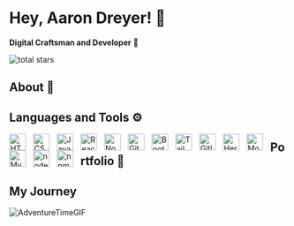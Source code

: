 # Hey, Aaron Dreyer! 👋

**Digital Craftsman and Developer** 💪

<p align="left>
<a href="https://github.com/AaronDreyer?tab=repositories&sort=stargazers">
         <img alt="total stars" title="Total stars on GitHub" src="https://custom-icon-badges.demolab.com/github/stars/ForrestKnight?color=55960c&style=for-the-badge&labelColor=488207&logo=star"/></a>
</p>

## About 📖

## Languages and Tools ⚙️
<img align="left" alt="HTML" width="30px" style="padding-right:10px;" src="https://cdn.jsdelivr.net/gh/devicons/devicon/icons/html5/html5-plain.svg" />
<img align="left" alt="CSS" width="30px" style="padding-right:10px;" src="https://cdn.jsdelivr.net/gh/devicons/devicon/icons/css3/css3-plain.svg" />
<img align="left" alt="JavaScript" width="30px" style="padding-right:10px;" src="https://cdn.jsdelivr.net/gh/devicons/devicon/icons/javascript/javascript-plain.svg" />
<img align="left" alt="React" width="30px" style="padding-right:10px;" src="https://cdn.jsdelivr.net/gh/devicons/devicon/icons/react/react-original.svg" />
<img align="left" alt="NodeJS" width="30px" style="padding-right:10px;" src="https://cdn.jsdelivr.net/gh/devicons/devicon/icons/nodejs/nodejs-original.svg" />
<img align="left" alt="GitHub" width="30px" style="padding-right:10px;" src="https://cdn.jsdelivr.net/gh/devicons/devicon/icons/github/github-original.svg" />
<img align="left" alt="Bootstrap" width="30px" style="padding-right:10px;" src="https://cdn.jsdelivr.net/gh/devicons/devicon@v2.15.1/devicon.min.css" />
<img align="left" alt="Tailwind.css" width="30px" style="padding-right:10px;" src="https://cdn.jsdelivr.net/gh/devicons/devicon@v2.15.1/devicon.min.css" />
<img align="left" alt="Gitlab" width="30px" style="padding-right:10px;" src="https://cdn.jsdelivr.net/gh/devicons/devicon@v2.15.1/devicon.min.css" />
<img align="left" alt="Heroku" width="30px" style="padding-right:10px;" src="https://cdn.jsdelivr.net/gh/devicons/devicon@v2.15.1/devicon.min.css" />
<img align="left" alt="MongoDB" width="30px" style="padding-right:10px;" src="https://cdn.jsdelivr.net/gh/devicons/devicon@v2.15.1/devicon.min.css" />
<img align="left" alt="MySQL" width="30px" style="padding-right:10px;" src="https://cdn.jsdelivr.net/gh/devicons/devicon@v2.15.1/devicon.min.css" />
<img align="left" alt="node.js" width="30px" style="padding-right:10px;" src="https://cdn.jsdelivr.net/gh/devicons/devicon@v2.15.1/devicon.min.css" />
<img align="left" alt="npm" width="30px" style="padding-right:10px;" src="https://cdn.jsdelivr.net/gh/devicons/devicon@v2.15.1/devicon.min.css" />

## Portfolio 📝

## My Journey 

![AdventureTimeGIF](https://github.com/AaronDreyer/AaronDreyer/assets/119372735/1bcd9d76-db10-4774-ba6e-9d7bd1ff0fb9)


<!--
**AaronDreyer/AaronDreyer** is a ✨ _special_ ✨ repository because its `README.md` (this file) appears on your GitHub profile.

Here are some ideas to get you started:

- 🔭 I’m currently working on ...
- 🌱 I’m currently learning ...
- 👯 I’m looking to collaborate on ...
- 🤔 I’m looking for help with ...
- 💬 Ask me about ...
- 📫 How to reach me: ...
- 😄 Pronouns: ...
- ⚡ Fun fact: ...
-->
